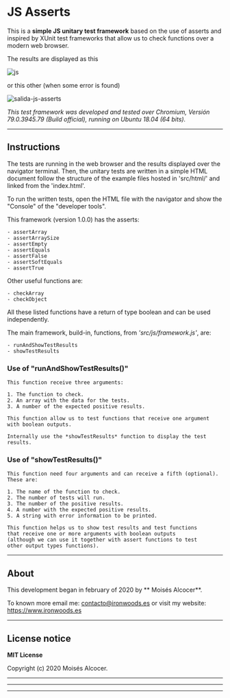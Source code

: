 # JS Asserts

This is a **simple JS unitary test framework** based on the use of
asserts and inspired by XUnit test frameworks that allow us to check
functions over a modern web browser.


The results are displayed as this

![js ](https://user-images.githubusercontent.com/7187599/73694188-df826880-46d7-11ea-9f80-b216c051681d.png)


or this other (when some error is found)

![salida-js-asserts](https://user-images.githubusercontent.com/7187599/73694190-df826880-46d7-11ea-9787-97e89da522d3.png)


*This test framework was developed and tested over Chromium,
Versión 79.0.3945.79 (Build official), running on Ubuntu 18.04 (64 bits).*

***
## Instructions

The tests are running in the web browser and the results displayed over
the navigator terminal. Then, the unitary tests are written in a simple HTML
document follow the structure of the example files hosted in 'src/html/'
and linked from the 'index.html'.

To run the written tests, open the HTML file with the navigator and show
the "Console" of the "developer tools".

This framework (version 1.0.0) has the asserts:

    - assertArray
    - assertArraySize
    - assertEmpty
    - assertEquals
    - assertFalse
    - assertSoftEquals
    - assertTrue

Other useful functions are:

    - checkArray
    - checkObject

All these listed functions have a return of type boolean and can be used
independently.


The main framework, build-in, functions, from *'src/js/framework.js'*, are:

    - runAndShowTestResults
    - showTestResults

### Use of "runAndShowTestResults()"
    This function receive three arguments:

    1. The function to check.
    2. An array with the data for the tests.
    3. A number of the expected positive results.

    This function allow us to test functions that receive one argument with boolean outputs.

    Internally use the *showTestResults* function to display the test results.


### Use of "showTestResults()"
    This function need four arguments and can receive a fifth (optional). These are:

    1. The name of the function to check.
    2. The number of tests will run.
    3. The number of the positive results.
    4. A number with the expected positive results.
    5. A string with error information to be printed.

    This function helps us to show test results and test functions
    that receive one or more arguments with boolean outputs
    (although we can use it together with assert functions to test
    other output types functions).

***
## About

This development began in february of 2020 by ** Moisés Alcocer**.

To known more email me: contacto@ironwoods.es or visit my website:
https://www.ironwoods.es

***
## License notice

**MIT License**

Copyright (c) 2020 Moisés Alcocer.

***
***
***

